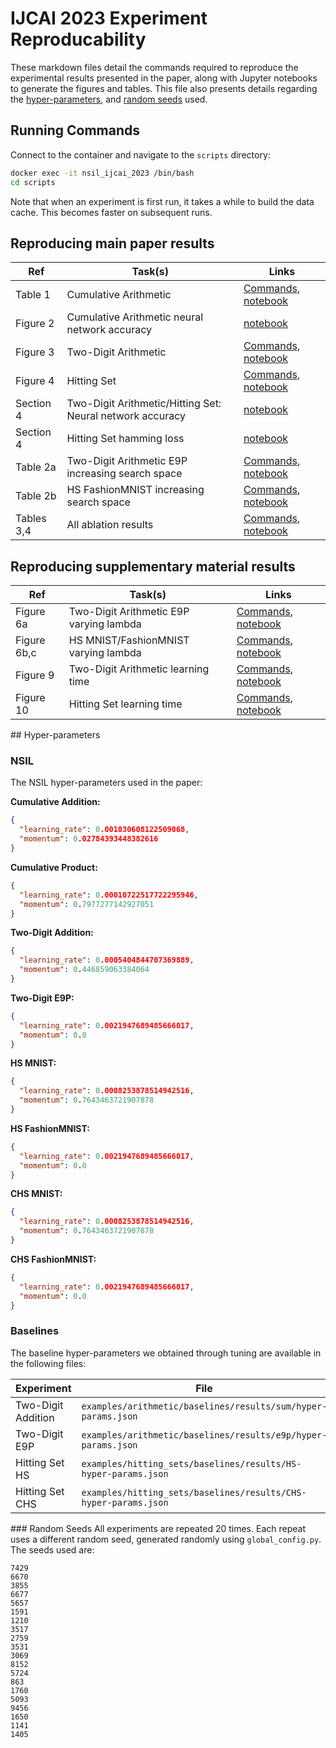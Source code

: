 # IJCAI 2023 Experiment Reproducability
These markdown files detail the commands required to reproduce the experimental results presented in the paper, along with Jupyter notebooks to generate the figures and tables. This file also presents details regarding the [hyper-parameters](#hyper-parameters), and [random seeds](#random-seeds) used.


## Running Commands
Connect to the container and navigate to the `scripts` directory:
```bash
docker exec -it nsil_ijcai_2023 /bin/bash
cd scripts
```
Note that when an experiment is first run, it takes a while to build the data cache. This becomes faster on subsequent runs.

## Reproducing main paper results

| Ref        | Task(s)                                                   | Links
|------------|-----------------------------------------------------------| ----------- | 
| Table 1    | Cumulative Arithmetic                                     | [Commands](./RecursiveArithmetic.md), [notebook](http://localhost:9990/notebooks/notebooks/Meta_Abd_Comparison.ipynb)
| Figure 2   | Cumulative Arithmetic neural network accuracy             | [notebook](http://localhost:9990/notebooks/notebooks/Meta_Abd_Comparison.ipynb)
| Figure 3   | Two-Digit Arithmetic                                      | [Commands](./Arithmetic.md), [notebook](http://localhost:9990/notebooks/notebooks/Epoch_vs_Accuracy_Figures.ipynb)
| Figure 4   | Hitting Set                                               | [Commands](./HittingSets.md#HS), [notebook](http://localhost:9990/notebooks/notebooks/Epoch_vs_Accuracy_Figures.ipynb)
| Section 4  | Two-Digit Arithmetic/Hitting Set: Neural network accuracy |[notebook](http://localhost:9990/notebooks/notebooks/Neural%20network%20accuracy.ipynb)
| Section 4  | Hitting Set hamming loss                                  | [notebook](http://localhost:9990/notebooks/notebooks/Hamming%20loss%20investigation%20HS%20CHS.ipynb)
| Table 2a   | Two-Digit Arithmetic E9P increasing search space          | [Commands](Arithmetic.md#increasing-the-hypothesis-space-for-E9P), [notebook](http://localhost:9990/notebooks/notebooks/MNIST_E9P_Increasing_Hypothesis_Space_Table.ipynb)
| Table 2b   | HS FashionMNIST increasing search space                   | [Commands](HittingSets.md#increasing-the-hypothesis-space-for-HS), [notebook](http://localhost:9990/notebooks/notebooks/Hitting_Sets_Increasing_Hyp_Space_Table.ipynb)
| Tables 3,4 | All ablation results                                      | [Commands](./AblationStudy.md), [notebook](http://localhost:9990/notebooks/notebooks/naive_baseline_results.ipynb)


## Reproducing supplementary material results

| Ref         | Task(s)                                          | Links
|-------------|--------------------------------------------------| ----------- | 
| Figure 6a   | Two-Digit Arithmetic E9P varying lambda          | [Commands](Arithmetic.md#varying-lambda-for-E9P), [notebook](http://localhost:9990/notebooks/notebooks/Varying_lambda_nn_weights.ipynb)
| Figure 6b,c | HS MNIST/FashionMNIST varying lambda             | [Commands](HittingSets.md#varying-lambda-for-HS), [notebook](http://localhost:9990/notebooks/notebooks/Varying_lambda_nn_weights.ipynb)
| Figure 9    | Two-Digit Arithmetic learning time               | [Commands](./Arithmetic.md), [notebook](http://localhost:9990/notebooks/notebooks/Learning-time_vs_Accuracy_Figures.ipynb)
| Figure 10   | Hitting Set learning time                        | [Commands](./HittingSets.md), [notebook](http://localhost:9990/notebooks/notebooks/Learning-time_vs_Accuracy_Figures.ipynb)


##<a name="hyper-parameters"></a> Hyper-parameters

### NSIL
The NSIL hyper-parameters used in the paper:

**Cumulative Addition:**
```json
{
  "learning_rate": 0.001030608122509068, 
  "momentum": 0.02784393448382616
}
```

**Cumulative Product:**
```json
{
  "learning_rate": 0.00010722517722295946, 
  "momentum": 0.7977277142927051
}
```

**Two-Digit Addition:**
```json
{
  "learning_rate": 0.0005404844707369889,
  "momentum": 0.446859063384064
}
```
**Two-Digit E9P:**  
```json
{
  "learning_rate": 0.0021947689485666017,
  "momentum": 0.0
}
```
**HS MNIST:**
```json
{
  "learning_rate": 0.0008253878514942516, 
  "momentum": 0.7643463721907878
}        
```
**HS FashionMNIST:**
```json
{
  "learning_rate": 0.0021947689485666017,
  "momentum": 0.0
} 
```
**CHS MNIST:**
```json
{
  "learning_rate": 0.0008253878514942516, 
  "momentum": 0.7643463721907878
}
```
**CHS FashionMNIST:**
```json
{
  "learning_rate": 0.0021947689485666017,
  "momentum": 0.0
}
```

### Baselines
The baseline hyper-parameters we obtained through tuning are available in the following files:    

| Experiment                | File 
|---------------------------| ---------- |
| Two-Digit Addition | `examples/arithmetic/baselines/results/sum/hyper-params.json`
| Two-Digit E9P   | `examples/arithmetic/baselines/results/e9p/hyper-params.json`
| Hitting Set HS            | `examples/hitting_sets/baselines/results/HS-hyper-params.json`
| Hitting Set CHS           | `examples/hitting_sets/baselines/results/CHS-hyper-params.json`

###<a name="random-seeds"></a> Random Seeds
All experiments are repeated 20 times. Each repeat uses a different random seed, generated randomly using `global_config.py`. The seeds used are:

```
7429
6670
3855
6677
5657
1591
1210
3517
2759
3531
3069
8152
5724
863
1760
5093
9456
1650
1141
1405
``` 